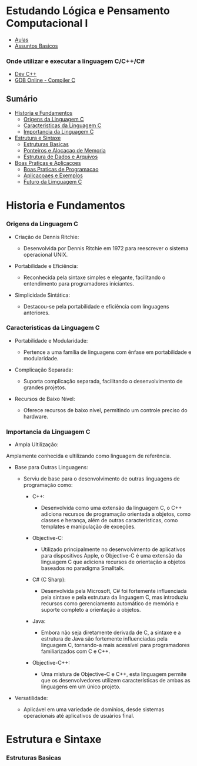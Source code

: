 # Estudando Lógica e Pensamento Computacional Ⅰ

- [Aulas](https://github.com/josecarlos006/Linguagens-C/tree/main/Aulas)
- [Assuntos Basicos](https://github.com/josecarlos006/Linguagens-C/tree/main/Observações)

### Onde utilizar e executar a linguagem C/C++/C#

- [Dev C++](https://sourceforge.net/projects/orwelldevcpp/files/Portable%20Releases/Dev-Cpp%205.11%20TDM-GCC%20x64%204.9.2%20Portable.7z/download)
- [GDB Online - Compiler C](https://www.onlinegdb.com/online_c_compiler)

## Sumário  <!--Sumário -->

- [Historia e Fundamentos](#historia-e-fundamentos)
  - [Origens da Linguagem C](#origens-da-linguagem-c)
  - [Caracteristicas da Linguagem C](#caracteristicas-da-linguagem-c)
  - [Importancia da Linguagem C](#importancia-da-linguagem-c)
- [Estrutura e Sintaxe](#estrutura-e-sintaxe)
    - [Estruturas Basicas](#estruturas-basicas)
    - [Ponteiros e Alocacao de Memoria](#ponteiro-e-alocacao-memoria)
    - [Estrutura de Dados e Arquivos](#estrutura-de-dados-e-arquivos)
- [Boas Praticas e Aplicacoes](#boas-praticas-e-aplicacoes)
    - [Boas Praticas de Programacao](#boas-praticas-de-programacao)
    - [Aplicacoaes e Exemplos](#aplicacoes-e-exemplos)
    - [Futuro da Limguagem C](#futuro-da-linguagem-c)

# Historia e Fundamentos

### Origens da Linguagem C

- Criação de Dennis Ritchie:
  - Desenvolvida por Dennis Ritchie em 1972 para reescrever o sistema operacional UNIX.

- Portabilidade e Eficiência:
  - Reconhecida pela sintaxe simples e elegante, facilitando o entendimento para programadores iniciantes.


- Simplicidade Sintática:
  - Destacou-se pela portabilidade e eficiência com linguagens anteriores.

### Caracteristicas da Linguagem C

- Portabilidade e Modularidade:
  - Pertence a uma família de linguagens com ênfase em portabilidade e modularidade.


- Complicação Separada:
  - Suporta complicação separada, facilitando o desenvolvimento de grandes projetos.

- Recursos de Baixo Nível:
  - Oferece recursos de baixo nível, permitindo um controle preciso do hardware.


### Importancia da Linguagem C

- Ampla Ultilização:

Amplamente conhecida e ultilizando como linguagem de referência.


- Base para Outras Linguagens:
  - Serviu de base para o desenvolvimento de outras linguagens de programação como:

    - C++: 
        - Desenvolvida como uma extensão da linguagem C, o C++ adiciona recursos de programação orientada a objetos, como classes e herança, além de outras características, como templates e manipulação de exceções.

    - Objective-C: 
        - Utilizado principalmente no desenvolvimento de aplicativos para dispositivos Apple, o Objective-C é uma extensão da linguagem C que adiciona recursos de orientação a objetos baseados no paradigma Smalltalk.

    - C# (C Sharp): 
        - Desenvolvida pela Microsoft, C# foi fortemente influenciada pela sintaxe e pela estrutura da linguagem C, mas introduziu recursos como gerenciamento automático de memória e suporte completo a orientação a objetos.

    - Java: 
        - Embora não seja diretamente derivada de C, a sintaxe e a estrutura de Java são fortemente influenciadas pela linguagem C, tornando-a mais acessível para programadores familiarizados com C e C++.

    - Objective-C++: 
        - Uma mistura de Objective-C e C++, esta linguagem permite que os desenvolvedores utilizem características de ambas as linguagens em um único projeto.


- Versatilidade:
  - Aplicável em uma variedade de domínios, desde sistemas operacionais até aplicativos de usuários final.


# Estrutura e Sintaxe

### Estruturas Basicas

